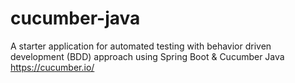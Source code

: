 # cucumber-java
A starter application for automated testing with behavior driven development (BDD) approach using Spring Boot & Cucumber Java
https://cucumber.io/